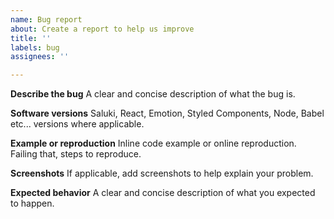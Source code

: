 ```yaml
---
name: Bug report
about: Create a report to help us improve
title: ''
labels: bug
assignees: ''

---
```


**Describe the bug**
A clear and concise description of what the bug is.

**Software versions**
Saluki, React, Emotion, Styled Components, Node, Babel etc... versions where applicable.

**Example or reproduction**
Inline code example or online reproduction. Failing that, steps to reproduce.

**Screenshots**
If applicable, add screenshots to help explain your problem.

**Expected behavior**
A clear and concise description of what you expected to happen.
